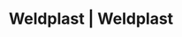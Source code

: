 ---
Filename: "eshop-products-variant241"
Link: "file:/Users/vinayakpatel/Downloads/www.weldplast.cz/eshop_products_compare/add/eshop-products-variant241"
product_name: "null"
product_id: "null"
title: "Weldplast | Weldplast"
product_desc: ""
product_specs: ""
product_downloads: ""
href: ""
p_desc_2: ""
accessories: ""
similar_products: ""
---